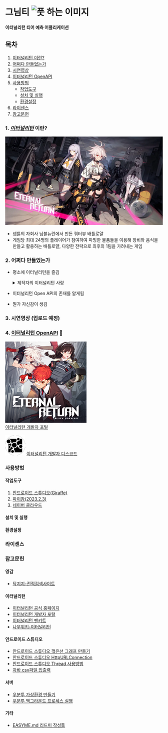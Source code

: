 # 그님티 ![풋 하는 이미지](/readmeimgs/.png)
#### 이터널리턴 티어 예측 어플리케이션

## 목차
1. [이터널리턴 이란?](#-이터널리턴이란)
2. [어쩌다 만들었는가](#-어쩌다-만들었는가)
3. [시연영상](#-시연영상)
4. [이터널리턴 OpenAPI](#-이터널리턴-OpenAPI)
5. [사용방법](#-사용방법)
   - [작업도구](#-작업도구)
   - [설치 및 실행](#-설치-및-실행)
   - [환경설정](#-환경설정)
6. [라이센스](#-라이센스)
7. [참고문헌](#-참고문헌)

### 1. [<u>*이터널리턴*</u>](https://playeternalreturn.com/main?hl=ko-KR) 이란?
![이터널리턴배경](/readmeimgs/이터널리턴배경.png)<br>
- 넵튠의 자회사 님블뉴런에서 만든 쿼터뷰 배틀로얄
- 게임당 최대 24명의 플레이어가 참여하여 파밍한 물품들을
이용해 장비와 음식을 만들고 활용하는 배틀로얄, 다양한 전략으로 
최후의 1팀을 가려내는 게임

### 2. 어쩌다 만들었는가
- 평소에 이터널리턴을 즐김
   <details>
   <summary>제작자의 이터널리턴 사랑</summary>
  
   - 제작자의 플레이어 레벨<br>![플레이어레벨](/readmeimgs/플레이어레벨.png)
   - 제작자의 플레이타임<br>![플탐](/readmeimgs/플탐.png)
   - 제작자의 프로필<br>![프로필](/readmeimgs/프로필.png)
   </details>
- 이터널리턴 Open API의 존재를 알게됨
- 뭔가 자신감이 생김
   

### 3. 시연영상 (업로드 예정)

### 4. [이터널리턴 OpenAPI](https://developer.eternalreturn.io/) :link:
![이터널리턴개발자포털](/readmeimgs/이터널리턴api사이트.png)<br>
[이터널리턴 개발자 포털 ](https://developer.eternalreturn.io/)<br><br>
![개발자디스코드](/readmeimgs/개발자디스코드.png)
[이터널리턴 개발자 디스코드](https://discord.com/invite/b4XxYet2qk)

### 사용방법
#### 작업도구
1. [안드로이드 스튜디오(Giraffe)](https://developer.android.com/studio?hl=ko)
2. [파이참(2023.2.3)](https://www.jetbrains.com/ko-kr/pycharm/download/?section=windows)
3. [네이버 클라우드](https://www.ncloud.com/)

#### 설치 및 실행

#### 환경설정

### 라이센스

### 참고문헌
#### 영감
- [닥지지-전적검색사이트](https://dak.gg/er)
#### 이터널리턴
- [이터널리턴 공식 홈페이지](https://playeternalreturn.com/main?hl=ko-KR)
- [이터널리턴 개발자 포털](https://developer.eternalreturn.io/)
- [이터널리턴 팬키트](https://drive.google.com/drive/folders/1bgW32L09YPpRgQKtH4C_TAd3Kr0N9Y90)
- [나무위키-이터널리턴](https://namu.wiki/w/%EC%9D%B4%ED%84%B0%EB%84%90%20%EB%A6%AC%ED%84%B4#s-1)
#### 안드로이드 스튜디오
- [안드로이드 스튜디오 꺾은선 그래프 만들기](https://stickode.tistory.com/363)
- [안드로이드 스튜디오 HttpURLConnection](https://android-uni.tistory.com/9)
- [안드로이드 스튜디오 Thread 사용방법](https://itmining.tistory.com/4)
- [자바 csv파일 입출력](https://bibi6666667.tistory.com/200)
#### 서버
- [우분투 가상환경 만들기](https://ssilook.tistory.com/entry/%EA%B0%80%EC%83%81%ED%99%98%EA%B2%BD-%EC%9A%B0%EB%B6%84%ED%88%ACUbuntu-%EA%B0%80%EC%83%81%ED%99%98%EA%B2%BD-%EB%A7%8C%EB%93%A4%EA%B8%B0)
- [우분투 백그라운드 프로세스 실행](https://bongjacy.tistory.com/entry/%EB%B0%B1%EA%B7%B8%EB%9D%BC%EC%9A%B4%EB%93%9C%EC%97%90%EC%84%9C-%ED%8C%8C%EC%9D%B4%EC%8D%AC-%EC%8B%A4%ED%96%89%ED%95%98%EB%8A%94-%EB%B0%A9%EB%B2%95)
#### 기타
- [EASYME.md 리드미 작성툴](https://www.easy-me.com/d#link)